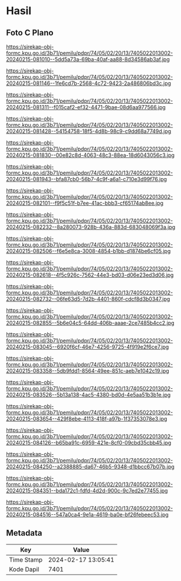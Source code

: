 # Hasil

## Foto C Plano

https://sirekap-obj-formc.kpu.go.id/3b71/pemilu/pdpr/74/05/02/20/13/7405022013002-20240215-081010--5dd5a73a-69ba-40af-aa88-8d34586ab3af.jpg

https://sirekap-obj-formc.kpu.go.id/3b71/pemilu/pdpr/74/05/02/20/13/7405022013002-20240215-081146--1fe6cd7b-2568-4c72-9423-2a486806bd3c.jpg

https://sirekap-obj-formc.kpu.go.id/3b71/pemilu/pdpr/74/05/02/20/13/7405022013002-20240215-081311--f015caf2-ef32-4471-9bae-08d6aa977566.jpg

https://sirekap-obj-formc.kpu.go.id/3b71/pemilu/pdpr/74/05/02/20/13/7405022013002-20240215-081428--54154758-18f5-4d8b-98c9-c9dd68a7749d.jpg

https://sirekap-obj-formc.kpu.go.id/3b71/pemilu/pdpr/74/05/02/20/13/7405022013002-20240215-081830--00e82c8d-4063-48c3-88ea-18d6043056c3.jpg

https://sirekap-obj-formc.kpu.go.id/3b71/pemilu/pdpr/74/05/02/20/13/7405022013002-20240215-081943--bfa87cb0-56b7-4c9f-a6a1-c710e3d99f76.jpg

https://sirekap-obj-formc.kpu.go.id/3b71/pemilu/pdpr/74/05/02/20/13/7405022013002-20240215-082101--f9f5c51f-b7ee-41ac-bbb3-cf65174ab8ee.jpg

https://sirekap-obj-formc.kpu.go.id/3b71/pemilu/pdpr/74/05/02/20/13/7405022013002-20240215-082232--8a280073-928b-436a-883d-683048069f3a.jpg

https://sirekap-obj-formc.kpu.go.id/3b71/pemilu/pdpr/74/05/02/20/13/7405022013002-20240215-082506--f6e5e8ca-3008-4854-b1bb-d1874be6cf05.jpg

https://sirekap-obj-formc.kpu.go.id/3b71/pemilu/pdpr/74/05/02/20/13/7405022013002-20240215-082618--4f5c926c-7562-44e3-bd03-d06e23ed3d06.jpg

https://sirekap-obj-formc.kpu.go.id/3b71/pemilu/pdpr/74/05/02/20/13/7405022013002-20240215-082732--06fe63d5-7d2b-4401-860f-cdcf8d3b0347.jpg

https://sirekap-obj-formc.kpu.go.id/3b71/pemilu/pdpr/74/05/02/20/13/7405022013002-20240215-082855--5b6e04c5-64dd-406b-aaae-2ce7485b4cc2.jpg

https://sirekap-obj-formc.kpu.go.id/3b71/pemilu/pdpr/74/05/02/20/13/7405022013002-20240215-083045--6920f6cf-46e7-4256-9725-4f919e2f6ce7.jpg

https://sirekap-obj-formc.kpu.go.id/3b71/pemilu/pdpr/74/05/02/20/13/7405022013002-20240215-083358--5db9fdd1-8564-49ee-851c-aeb7e1042c19.jpg

https://sirekap-obj-formc.kpu.go.id/3b71/pemilu/pdpr/74/05/02/20/13/7405022013002-20240215-083526--5b13a138-4ac5-4380-bd0d-4e5aa51b3b1e.jpg

https://sirekap-obj-formc.kpu.go.id/3b71/pemilu/pdpr/74/05/02/20/13/7405022013002-20240215-083654--429f8ebe-4113-418f-a97b-1f37353078e3.jpg

https://sirekap-obj-formc.kpu.go.id/3b71/pemilu/pdpr/74/05/02/20/13/7405022013002-20240215-084126--b65ba91c-6959-421e-8cf0-09cbd35cbb45.jpg

https://sirekap-obj-formc.kpu.go.id/3b71/pemilu/pdpr/74/05/02/20/13/7405022013002-20240215-084250--a2388885-da67-46b5-9348-d1bbcc67b07b.jpg

https://sirekap-obj-formc.kpu.go.id/3b71/pemilu/pdpr/74/05/02/20/13/7405022013002-20240215-084351--bda172c1-fdfd-4d2d-900c-9c7ed2e77455.jpg

https://sirekap-obj-formc.kpu.go.id/3b71/pemilu/pdpr/74/05/02/20/13/7405022013002-20240215-084516--547a0ca4-9e1a-4619-ba0e-bf26febeec53.jpg


## Metadata

| Key        | Value               |
| ---------- | ------------------- |
| Time Stamp | 2024-02-17 13:05:41 |
| Kode Dapil | 7401                |



